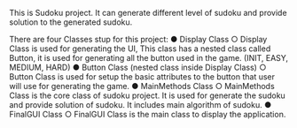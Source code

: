 This is Sudoku project. 
It can generate different level of sudoku and provide solution to the generated sudoku.

There are four Classes stup for this project:
  ● Display Class 
    ○ Display Class is used for generating the UI, This class has a nested class called Button, it is used for generating all the button used in the game. (INIT, EASY, MEDIUM, HARD) 
  ● Button Class (nested class inside Display Class) 
    ○ Button Class is used for setup the basic attributes to the button that user will use for generating the game. 
  ● MainMethods Class 
    ○ MainMethods Class is the core class of sudoku project. It is used for generate the sudoku and provide solution of sudoku. It includes main algorithm of sudoku. 
  ● FinalGUI Class 
    ○ FinalGUI Class is the main class to display the application.